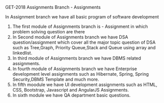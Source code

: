 GET-2018 Assignments
Branch - Assignments

In Assignment branch we have all basic program of software development
1. The first module of Assignments branch is - Assignment in which problem solving question are there
2. In Second module of Assignments branch we have DSA question/assignment which cover all the major topic question of DSA such as Tree,Graph, Priority Queue,Stack and Queue using array and linkedlist.
3. In third module of Assignments branch we have DBMS related assignments.
4. In fourth module of Assignments branch we have Enterprise development level assignments such as Hibernate, Spring, Spring Security,DBMS Template and much more.
5. In fifth moodule we have UI development assignments such as HTML, CSS, Bootstrap, Javascript and AngularJS Assignments.
6. In sixth module we have QA department basic questions.
